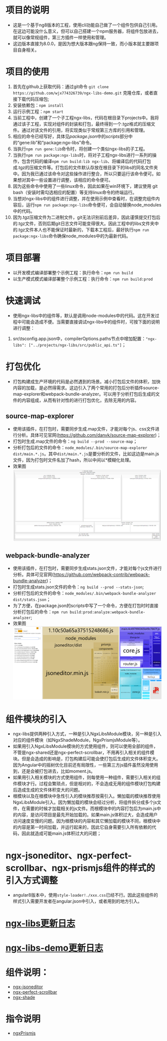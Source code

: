 # 项目的说明
- 这是一个基于ng8版本的工程，使用cli功能自己做了一个组件包供自己引用。在这边可能没什么意义，但可以自己搭建一个npm服务器，将组件包放进去，就可以像常规组件，第三方插件一样使用和管理。
- 这边版本直接为8.0.0，是因为想大版本跟ng保持一致，而小版本就主要跟项目自身相关。

# 项目的使用
1. 首先在github上获取代码：通过git命令 `git clone https://github.com/wjx774326739/ngx-libs-demo.git` 克隆仓库，或者直接下载代码压缩包;
2. 安装依赖包：`npm install `
3. 运行示例工程：`npm start`
4. 当前工程中，创建了一个子工程ngx-libs，代码在根目录下projects中。我将通过该子工程，实现对组件的封装和打包，最终得到一个.tgz格式的压缩文件。通过对该文件的引用，将实现类似于常规第三方库的引用和管理。
5. 相应的命令已经写好，具体见*package.json*中的*scripts*部分中的“gene:lib”和“package:ngx-libs”命令。
6. 当执行` npm run gene:lib `命令时，将创建一个类似ngx-libs的子工程。
7. 当执行` npm run package:ngx-libs `时，将对子工程ngx-libs进行一系列的操作，包含代码的编译` npm run build:lib ngx-lib `、将编译后的代码打包成.tgz的压缩文件等。打包后的文件默认存放在根目录下的libs的同名文件夹中。因为我已通过该命令对这些操作进行整合，所以只要运行该命令便可。如果想对其中一些设置进行调整，该相应的命令便可。
8. 因为这些命令中使用了一些linux命令，因此如果在win环境下，建议使用 git bash（安装时需勾选相应的配置）等支持linux命令的终端运行。
9. 当想对ngx-libs中的组件进行调整，并在使用示例中查看时，在调整完组件内容后，运行` npm run package:ngx-libs `命令便可，会自动替换node_modules中的代码。
10. 因为.tgz压缩文件为二进制文件，git无法识别前后差异，因此谨慎提交打包后的.tgz文件，否则后期git日志文件可能变得很大。因此工程中的libs文件夹中的.tgz文件本人也不能保证时最新的，下载本工程后，最好执行` npm run package:ngx-libs `命令确保node_modules中的为最新代码。

# 项目部署
- 以开发模式编译部署整个示例工程：执行命令：`npm run build`
- 以生产模式模式编译部署整个示例工程：执行命令：`npm run build:prod`

# 快速调试
- 使用ngx-libs中的组件等，默认是调用node-modules中的代码。这在开发过程中可能会造成不便。当需要直接调试ngx-libs中的组件时，可按下面的说明进行调整：
1. src\tsconfig.app.json中，compilerOptions.paths节点中增加配置：` "ngx-libs": ["../projects/ngx-libs/src/public_api.ts"] `；

# 打包优化
- 打包构建成生产环境的代码是必然遇到的场景。减小打包后文件的体积，加快内容的加载，是必然得需求。这边引入了两个常用的打包后分析插件source-map-explorer和webpack-bundle-analyzer。可以用于分析打包后生成的文件的内容组成，从而有针对性的进行打包优化，去除无用的内容。
## source-map-explorer
- 使用该插件，在打包时，需要同步生成.map文件，才能对每个js、css文件进行分析。具体可见官网(https://github.com/danvk/source-map-explorer)；
- 打包时生成.map文件的命令：`ng build --prod --source-map`；
- 分析打包后的文件的命令：`node_modules/.bin/source-map-explorer dist/main.*.js`。其中`dist/main.*.js`是要分析的文件，比如这边是main.js文件，因为打包时文件名加了hash，所以中间以*模糊化处理。
- 效果图
![Image text](src/assets/analyze/source-map-explorer/source-map-explorer.png)
## webpack-bundle-analyzer
- 使用该插件，在打包时，需要同步生成stats.json文件，才能对每个js文件进行分析。具体可见官网(https://github.com/webpack-contrib/webpack-bundle-analyzer)；
- 打包时生成stats.json文件的命令：`ng build --prod --stats-json`;
- 分析打包后的文件的命令：`node_modules/.bin/webpack-bundle-analyzer dist/stats.json`；
- 为了方便，在package.json的scripts中写了一个命令，方便在打包时时直接分析打包后的命令：`npm run build:prod:analyze:webpack-bundle-analyzer`;
- 效果图
![Image text](src/assets/analyze/webpack-bundle-analyzer/webpack-bundle-analyzer.png)

# 组件模块的引入
- ngx-libs提供两种引入方式，一种是引入NgxLibsModule模块，另一种是引入对应的组件模块（如NgxShadeModule，NgxPrismjsModule等）。
- 如果用引入NgxLibsModule模块的方式使用组件，则可以使用全部的组件，不管是ngx-shared还是ngx-perfect-scrollbar，不用再引入相关的组件模块。但是会造成的影响是，打包构建后可能会使打包后生成的文件体积变大。因为Angular中的摇树优化目前还有局限性，一些第三方js插件虽然没用使用到，还是会被打包进去，比如moment.js。
- 如果用引入相关模块的方式使用组件，则每使用一种组件，需要引入相关的组件模块才行。过程会繁琐点，但是相对的，不会造成无用的组件模块打包构建后造成生成的文件体积变大的问题。
- 根模块以及在根模块中急性引入的模块推荐按需引入。懒加载的模块推荐使用NgxLibsModule引入。因为懒加载的模块会经过分析，将组件拆分成多个js文件，在需要的时候才加载相关的js文件。而根模块中的内容打包后为main.js中的内容，是访问项目是最先开始加载的。如果main.js体积过大，会造成用户访问速度变慢的问题。因为根模块的内容和其它懒加载的模块不同，根模块中的内容是第一时间加载，并运行起来的，因此它自身需要引入所有依赖的代码，因此就造成可能main.js体积过大的问题；

# ngx-jsoneditor、ngx-perfect-scrollbar、ngx-prismjs组件的样式的引入方式调整
- angular8版本中，使用`style-loader!./xxx.css`已经不行。因此这些组件的样式引入需要开发者在angular.json中引入，或者用到的地方引入。

# [ngx-libs更新日志](/projects/ngx-libs/changelog.md)

# [ngx-libs-demo更新日志](/src/changelog.md)

# 组件说明：
- [ngx-jsoneditor](/src/app/modules/jsoneditor-demo/readme.md)
- [ngx-perfect-scrollbar](/src/app/modules/perfect-scrollbar-demo/readme.md)
- [ngx-shade](/src/app/modules/shade-demo/readme.md)

# 指令说明
- [ngxPrismjs](/src/app/modules/prismjs-demo/readme.md)
